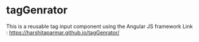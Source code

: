 # tagGenrator
This is a reusable tag input component using the Angular JS framework
Link :  https://harshitaparmar.github.io/tagGenrator/
